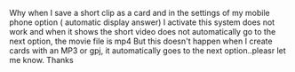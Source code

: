 
Why when I save a short clip as a card and in the settings of my mobile phone option ( automatic display answer) I activate this system does not work and when it shows the short video does not automatically go to the next option, the movie file is mp4 But this doesn't happen when I create cards with an MP3 or gpj, it automatically goes to the next option..pleasr let me know. Thanks